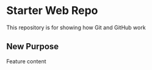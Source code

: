 # Starter Web Repo

This repository is for showing how Git and GitHub work

## New Purpose

Feature content